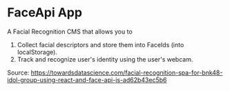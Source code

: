 # FaceApi App

A Facial Recognition CMS that allows you to 
1. Collect facial descriptors and store them into FaceIds (into localStorage).
2. Track and recognize user's identity using the user's webcam.

Source:
https://towardsdatascience.com/facial-recognition-spa-for-bnk48-idol-group-using-react-and-face-api-js-ad62b43ec5b6